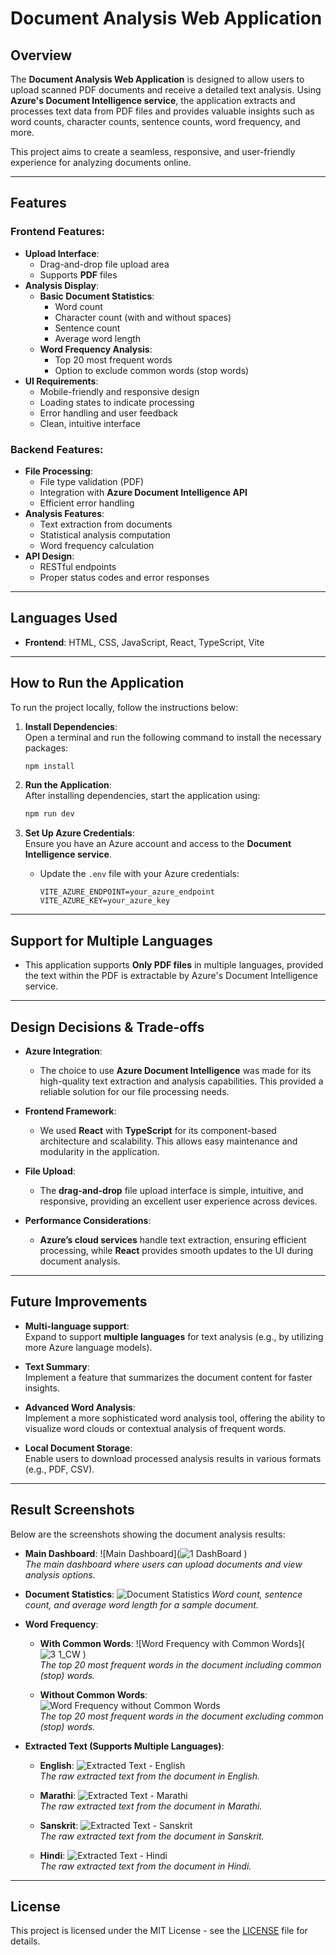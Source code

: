 # Document Analysis Web Application

## Overview

The **Document Analysis Web Application** is designed to allow users to upload scanned PDF documents and receive a detailed text analysis. Using **Azure's Document Intelligence service**, the application extracts and processes text data from PDF files and provides valuable insights such as word counts, character counts, sentence counts, word frequency, and more. 

This project aims to create a seamless, responsive, and user-friendly experience for analyzing documents online.

---

## Features

### Frontend Features:
- **Upload Interface**: 
  - Drag-and-drop file upload area
  - Supports **PDF** files
- **Analysis Display**:
  - **Basic Document Statistics**:
    - Word count
    - Character count (with and without spaces)
    - Sentence count
    - Average word length
  - **Word Frequency Analysis**:
    - Top 20 most frequent words
    - Option to exclude common words (stop words)
- **UI Requirements**:
  - Mobile-friendly and responsive design
  - Loading states to indicate processing
  - Error handling and user feedback
  - Clean, intuitive interface

### Backend Features:
- **File Processing**:
  - File type validation (PDF)
  - Integration with **Azure Document Intelligence API**
  - Efficient error handling
- **Analysis Features**:
  - Text extraction from documents
  - Statistical analysis computation
  - Word frequency calculation
- **API Design**:
  - RESTful endpoints
  - Proper status codes and error responses

---

## Languages Used

- **Frontend**: HTML, CSS, JavaScript, React, TypeScript, Vite

---

## How to Run the Application

To run the project locally, follow the instructions below:

1. **Install Dependencies**:  
   Open a terminal and run the following command to install the necessary packages:
   ```bash
   npm install
   ```

2. **Run the Application**:  
   After installing dependencies, start the application using:
   ```bash
   npm run dev
   ```

3. **Set Up Azure Credentials**:  
   Ensure you have an Azure account and access to the **Document Intelligence service**.
   - Update the `.env` file with your Azure credentials:
     ```
     VITE_AZURE_ENDPOINT=your_azure_endpoint
     VITE_AZURE_KEY=your_azure_key
     ```

---

## Support for Multiple Languages

- This application supports **Only PDF files** in multiple languages, provided the text within the PDF is extractable by Azure's Document Intelligence service.

---

## Design Decisions & Trade-offs

- **Azure Integration**:  
  - The choice to use **Azure Document Intelligence** was made for its high-quality text extraction and analysis capabilities. This provided a reliable solution for our file processing needs.
  
- **Frontend Framework**:  
  - We used **React** with **TypeScript** for its component-based architecture and scalability. This allows easy maintenance and modularity in the application.
  
- **File Upload**:  
  - The **drag-and-drop** file upload interface is simple, intuitive, and responsive, providing an excellent user experience across devices.
  
- **Performance Considerations**:  
  - **Azure’s cloud services** handle text extraction, ensuring efficient processing, while **React** provides smooth updates to the UI during document analysis.

---

## Future Improvements

- **Multi-language support**:  
  Expand to support **multiple languages** for text analysis (e.g., by utilizing more Azure language models).
  
- **Text Summary**:  
  Implement a feature that summarizes the document content for faster insights.
  
- **Advanced Word Analysis**:  
  Implement a more sophisticated word analysis tool, offering the ability to visualize word clouds or contextual analysis of frequent words.

- **Local Document Storage**:  
  Enable users to download processed analysis results in various formats (e.g., PDF, CSV).

---

## Result Screenshots

Below are the screenshots showing the document analysis results:

- **Main Dashboard**:
  ![Main Dashboard](![1 DashBoard](https://github.com/user-attachments/assets/39e1f82f-792a-4c4f-86d1-ba58d0203ae7)
)  
  _The main dashboard where users can upload documents and view analysis options._

- **Document Statistics**:
  ![Document Statistics](https://drive.google.com/uc?export=view&id=1fOpXoHh06Sy3J248_sEFD8vqM8CmbBwV)
  _Word count, sentence count, and average word length for a sample document._


- **Word Frequency**:
  - **With Common Words**:
    ![Word Frequency with Common Words](![3 1_CW](https://github.com/user-attachments/assets/d31147eb-ec72-4b26-bcd5-54875faef4f8)
)  
    _The top 20 most frequent words in the document including common (stop) words._
  
  - **Without Common Words**:
    ![Word Frequency without Common Words](![3_Result](https://github.com/user-attachments/assets/b066fde2-461e-4585-bc18-75fd04beac61)
)  
    _The top 20 most frequent words in the document excluding common (stop) words._

- **Extracted Text (Supports Multiple Languages)**:
  - **English**:
    ![Extracted Text - English](![4_Result](https://github.com/user-attachments/assets/32bc3681-3d75-46b0-a664-7d37a931d049)
)  
    _The raw extracted text from the document in English._

  - **Marathi**:
    ![Extracted Text - Marathi](![R_Marathi](https://github.com/user-attachments/assets/ba5c16f7-f8d6-4bd3-bf6d-f9ea68a87db4)
)  
    _The raw extracted text from the document in Marathi._

  - **Sanskrit**:
    ![Extracted Text - Sanskrit](![R_Sanskrut](https://github.com/user-attachments/assets/227b13fe-af10-406b-9494-2a01c12b8110)
)  
    _The raw extracted text from the document in Sanskrit._

  - **Hindi**:
    ![Extracted Text - Hindi](![R_Hindi](https://github.com/user-attachments/assets/7cc50c8a-cc22-4f10-bf80-78dab0934a07)
)  
    _The raw extracted text from the document in Hindi._

---

## License

This project is licensed under the MIT License - see the [LICENSE](LICENSE) file for details.
```
